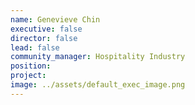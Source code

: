 ```yaml
---
name: Genevieve Chin
executive: false
director: false
lead: false
community_manager: Hospitality Industry
position:
project:  
image: ../assets/default_exec_image.png
---
```

